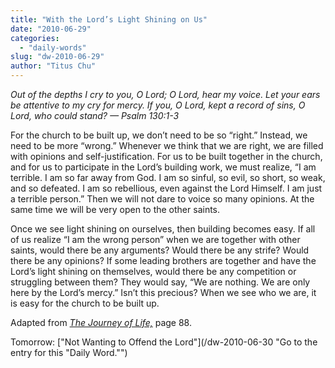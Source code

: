 ```yaml
---
title: "With the Lord’s Light Shining on Us"
date: "2010-06-29"
categories: 
  - "daily-words"
slug: "dw-2010-06-29"
author: "Titus Chu"
---
```


_Out of the depths I cry to you, O Lord; O Lord, hear my voice. Let your ears be attentive to my cry for mercy. If you, O Lord, kept a record of sins, O Lord, who could stand? — Psalm 130:1-3_

For the church to be built up, we don’t need to be so “right.” Instead, we need to be more “wrong.” Whenever we think that we are right, we are filled with opinions and self-justification. For us to be built together in the church, and for us to participate in the Lord’s building work, we must realize, “I am terrible. I am so far away from God. I am so sinful, so evil, so short, so weak, and so defeated. I am so rebellious, even against the Lord Himself. I am just a terrible person.” Then we will not dare to voice so many opinions. At the same time we will be very open to the other saints.

Once we see light shining on ourselves, then building becomes easy. If all of us realize “I am the wrong person” when we are together with other saints, would there be any arguments? Would there be any strife? Would there be any opinions? If some leading brothers are together and have the Lord’s light shining on themselves, would there be any competition or struggling between them? They would say, “We are nothing. We are only here by the Lord’s mercy.” Isn’t this precious? When we see who we are, it is easy for the church to be built up.

Adapted from _[The Journey of Life,](/book-journey/ "Go to the listing for this book.")_ page 88.

Tomorrow: ["Not Wanting to Offend the Lord"](/dw-2010-06-30 "Go to the entry for this "Daily Word."")
